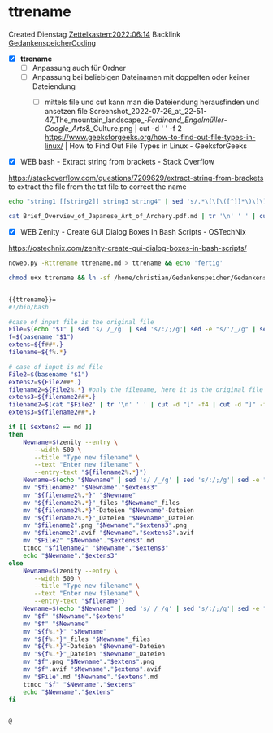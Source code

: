 # ttrename
Created Dienstag [Zettelkasten:2022:06:14]()
Backlink [GedankenspeicherCoding](../GedankenspeicherCoding.md)

- [X] **ttrename**
	- [ ] Anpassung auch für Ordner
	- [ ] Anpassung bei beliebigen Dateinamen mit doppelten oder keiner Dateiendung
		- [ ] mittels file und cut kann man die Dateiendung herausfinden und ansetzen file   Screenshot_2022-07-26_at_22-51-47_The_mountain_landscape_-_Ferdinand_Engelműller_-_Google_Arts_\&_Culture.png | cut -d ' ' -f 2
		https://www.geeksforgeeks.org/how-to-find-out-file-types-in-linux/ | How to Find Out File Types in Linux - GeeksforGeeks



- [X] WEB bash - Extract string from brackets - Stack Overflow

 <https://stackoverflow.com/questions/7209629/extract-string-from-brackets>
to extract the file from the txt file to correct the name
```bash
echo "string1 [[string2]] string3 string4" | sed 's/.*\[\[\([^]]*\)\]\].*/\1/g'
```

```bash
cat Brief_Overview_of_Japanese_Art_of_Archery.pdf.md | tr '\n' ' ' | cut -d "[" -f4 | cut -d "]" -f1 | sed "s/..\///g"
```




- [X] WEB Zenity - Create GUI Dialog Boxes In Bash Scripts - OSTechNix

 <https://ostechnix.com/zenity-create-gui-dialog-boxes-in-bash-scripts/>

```bash
noweb.py -Rttrename ttrename.md > ttrename && echo 'fertig'
```

```bash
chmod u+x ttrename && ln -sf /home/christian/Gedankenspeicher/Gedankenspeicherwiki/Zettelkasten/Gedankenwanderung/Programme/ttrename ~/.local/bin/ttrename && echo 'fertig'
```

```bash

{{ttrename}}=
#!/bin/bash

#case of input file is the original file
File=$(echo "$1" | sed 's/ /_/g' | sed 's/:/;/g'| sed -e "s/'/_/g" | sed 's/\"//g')
f=$(basename "$1")
extens=${f##*.}
filename=${f%.*}

# case of input is md file
File2=$(basename "$1")
extens2=${File2##*.}
filename2=${File2%.*} #only the filename, here it is the original file
extens3=${filename2##*.}
filename2=$(cat "$File2" | tr '\n' ' ' | cut -d "[" -f4 | cut -d "]" -f1 | sed "s/..\///g")
extens3=${filename2##*.}

if [[ $extens2 == md ]]
then
	Newname=$(zenity --entry \
       --width 500 \
       --title "Type new filename" \
       --text "Enter new filename" \
       --entry-text "${filename2%.*}")
    Newname=$(echo "$Newname" | sed 's/ /_/g' | sed 's/:/;/g'| sed -e "s/'/_/g" | sed 's/\"//g')
    mv "$filename2" "$Newname"."$extens3"
    mv "${filename2%.*}" "$Newname"
    mv "${filename2%.*}"_files "$Newname"_files
    mv "${filename2%.*}"-Dateien "$Newname"-Dateien
    mv "${filename2%.*}"_Dateien "$Newname"_Dateien
    mv "$filename2".png "$Newname"."$extens3".png
    mv "$filename2".avif "$Newname"."$extens3".avif
    mv "$File2" "$Newname"."$extens3".md
    ttncc "$filename2" "$Newname"."$extens3"
    echo "$Newname"."$extens3"
else 
	Newname=$(zenity --entry \
       --width 500 \
       --title "Type new filename" \
       --text "Enter new filename" \
       --entry-text "$filename")
    Newname=$(echo "$Newname" | sed 's/ /_/g' | sed 's/:/;/g'| sed -e "s/'/_/g" | sed 's/\"//g')
    mv "$f" "$Newname"."$extens"
    mv "$f" "$Newname"
    mv "${f%.*}" "$Newname"
    mv "${f%.*}"_files "$Newname"_files
    mv "${f%.*}"-Dateien "$Newname"-Dateien
    mv "${f%.*}"_Dateien "$Newname"_Dateien
    mv "$f".png "$Newname"."$extens".png
    mv "$f".avif "$Newname"."$extens".avif
    mv "$File".md "$Newname"."$extens".md
    ttncc "$f" "$Newname"."$extens" 
    echo "$Newname"."$extens" 
fi


@
```

